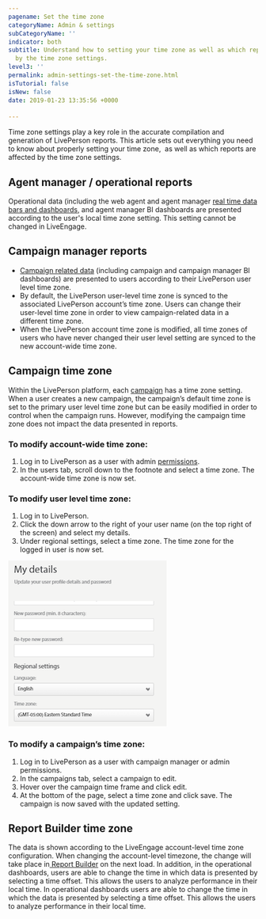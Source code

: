```yaml
---
pagename: Set the time zone
categoryName: Admin & settings
subCategoryName: ''
indicator: both
subtitle: Understand how to setting your time zone as well as which reports are affected
  by the time zone settings.
level3: ''
permalink: admin-settings-set-the-time-zone.html
isTutorial: false
isNew: false
date: 2019-01-23 13:35:56 +0000

---
```

Time zone settings play a key role in the accurate compilation and generation of LivePerson reports. This article sets out everything you need to know about properly setting your time zone,  as well as which reports are affected by the time zone settings.

## Agent manager / operational reports

Operational data (including the web agent and agent manager [real time data bars and dashboards](data-reporting-messaging-real-time-data-for-messaging.html), and agent manager BI dashboards are presented according to the user's local time zone setting. This setting cannot be changed in LiveEngage.

## Campaign manager reports

* [Campaign related data](contact-center-management-campaigns-campaign-dashboard-and-data-bar.html) (including campaign and campaign manager BI dashboards) are presented to users according to their LivePerson user level time zone.
* By default, the LivePerson user-level time zone is synced to the associated LivePerson account’s time zone. Users can change their user-level time zone in order to view campaign-related data in a different time zone.
* When the LivePerson account time zone is modified, all time zones of users who have never changed their user level setting are synced to the new account-wide time zone.

## Campaign time zone

Within the LivePerson platform, each [campaign](contact-center-management-campaigns-campaigns-overview.html#what-are-campaigns) has a time zone setting. When a user creates a new campaign, the campaign’s default time zone is set to the primary user level time zone but can be easily modified in order to control when the campaign runs. However, modifying the campaign time zone does not impact the data presented in reports.

### To modify account-wide time zone:

1. Log in to LivePerson as a user with admin [permissions](admin-settings-permissions-customize-permissions.html).
2. In the users tab, scroll down to the footnote and select a time zone. The account-wide time zone is now set.

### To modify user level time zone:

1. Log in to LivePerson.
2. Click the down arrow to the right of your user name (on the top right of the screen) and select my details.
3. Under regional settings, select a time zone. The time zone for the logged in user is now set.

![](/img/Set-the-time-zone2.png)

### To modify a campaign’s time zone:

1. Log in to LivePerson as a user with campaign manager or admin permissions.
2. In the campaigns tab, select a campaign to edit.
3. Hover over the campaign time frame and click edit.
4. At the bottom of the page, select a time zone and click save. The campaign is now saved with the updated setting.

## Report Builder time zone

The data is shown according to the LiveEngage account-level time zone configuration. When changing the account-level timezone, the change will take place in[ Report Builder](data-reporting-report-builder-report-builder-overview.html) on the next load. In addition, in the operational dashboards, users are able to change the time in which data is presented by selecting a time offset. This allows the users to analyze performance in their local time. In operational dashboards users are able to change the time in which the data is presented by selecting a time offset. This allows the users to analyze performance in their local time.